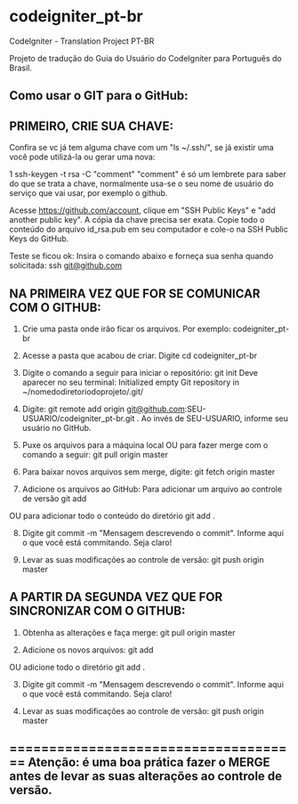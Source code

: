 codeigniter_pt-br
=================

CodeIgniter - Translation Project PT-BR

Projeto de tradução do Guia do Usuário do CodeIgniter para Português do Brasil.



Como usar o GIT para o GitHub:
-----------------------------------------

PRIMEIRO, CRIE SUA CHAVE:
-------------------------
Confira se vc já tem alguma chave com um "ls ~/.ssh/", se já existir uma você pode utilizá-la ou gerar uma nova:

1
ssh-keygen -t rsa -C "comment"
"comment" é só um lembrete para saber do que se trata a chave, normalmente usa-se o seu nome de usuário do serviço que vai usar, por exemplo o github.

Acesse https://github.com/account, clique em "SSH Public Keys" e "add another public key".
A cópia da chave precisa ser exata. Copie todo o conteúdo do arquivo id_rsa.pub em seu computador e cole-o na SSH Public Keys do GitHub.

Teste se ficou ok:
Insira o comando abaixo e forneça sua senha quando solicitada:
ssh git@github.com


NA PRIMEIRA VEZ QUE FOR SE COMUNICAR COM O GITHUB:
-------------------------
1. Crie uma pasta onde irão ficar os arquivos. Por exemplo: codeigniter_pt-br

2. Acesse a pasta que acabou de criar. Digite cd codeigniter_pt-br

3. Digite o comando a seguir para iniciar o repositório: git init
Deve aparecer no seu terminal: Initialized empty Git repository in ~/nomedodiretoriodoprojeto/.git/

4. Digite: git remote add origin git@github.com:SEU-USUARIO/codeigniter_pt-br.git . Ao invés de SEU-USUARIO, informe seu usuário no GitHub.

5. Puxe os arquivos para a máquina local OU para fazer merge com o comando a seguir:
git pull origin master 

6. Para baixar novos arquivos sem merge, digite: git fetch origin master

7. Adicione os arquivos ao GitHub:
Para adicionar um arquivo ao controle de versão
git add <Arquivo>

OU para adicionar todo o conteúdo do diretório
git add .

8. Digite git commit -m "Mensagem descrevendo o commit". Informe aqui o que você está commitando. Seja claro!

9. Levar as suas modificações ao controle de versão:
git push origin master 


A PARTIR DA SEGUNDA VEZ QUE FOR SINCRONIZAR COM O GITHUB:
-------------------------

1. Obtenha as alterações e faça merge:
git pull origin master 

2. Adicione os novos arquivos:
git add <Arquivo>

OU adicione todo o diretório
git add .

3. Digite git commit -m "Mensagem descrevendo o commit". Informe aqui o que você está commitando. Seja claro!

9. Levar as suas modificações ao controle de versão:
git push origin master 


=====================================
Atenção: é uma boa prática fazer o MERGE antes de levar as suas alterações ao controle de versão.
------------------------------------------------------------------------
